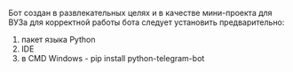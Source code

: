 Бот создан в развлекательных целях и в качестве мини-проекта для ВУЗа
для корректной работы бота следует установить предварительно:
1. пакет языка Python
2. IDE
3. в CMD Windows - pip install python-telegram-bot
